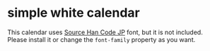 # simple white calendar

This calendar uses [Source Han Code JP](https://github.com/adobe-fonts/source-han-code-jp) font, but it is not included.  
Please install it or change the `font-family` property as you want.